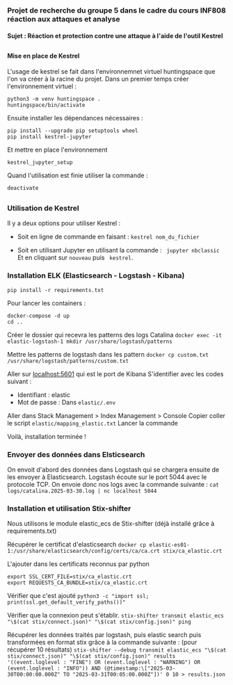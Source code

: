 ### Projet de recherche du groupe 5 dans le cadre du cours INF808 réaction aux attaques et analyse

#### Sujet : Réaction et protection contre une attaque à l'aide de l'outil Kestrel 



##
#### Mise en place de Kestrel
L'usage de kestrel se fait dans l'environnemnet virtuel huntingspace que l'on va créer à la racine du projet. Dans un premier temps créer l'environnement virtuel : 
``` 
python3 -m venv huntingspace .
huntingspace/bin/activate
```
  
Ensuite installer les dépendances nécessaires :
```
pip install --upgrade pip setuptools wheel
pip install kestrel-jupyter
```

Et mettre en place l'environnement 
```
kestrel_jupyter_setup
```

Quand l'utilisation est finie utiliser la commande : 

```deactivate```


##
### Utilisation de Kestrel 
Il y a deux options pour utiliser Kestrel :

- Soit en ligne de commande en faisant :
```kestrel nom_du_fichier```

- Soit en utilisant Jupyter en utilisant la commande :
``` jupyter nbclassic```
Et en cliquant sur ```nouveau``` puis ``` kestrel```.


### Installation ELK (Elasticsearch - Logstash - Kibana)
```pip install -r requirements.txt```

Pour lancer les containers :
```cd elastic
docker-compose -d up
cd ..
```

Créer le dossier qui recevra les patterns des logs Catalina
```docker exec -it elastic-logstash-1 mkdir /usr/share/logstash/patterns```

Mettre les patterns de logstash dans les pattern
```docker cp custom.txt /usr/share/logstash/patterns/custom.txt```

Aller sur [localhost:5601](http://localhost:5601/) qui est le port de Kibana
S'identifier avec les codes suivant :
- Identifiant : elastic
- Mot de passe : Dans ```elastic/.env```

Aller dans Stack Management > Index Management > Console
Copier coller le script ```elastic/mapping_elastic.txt```
Lancer la commande

Voilà, installation terminée !

### Envoyer des données dans Elsticsearch

On envoit d'abord des données dans Logstash qui se chargera ensuite de les envoyer à Elasticsearch.
Logstash écoute sur le port 5044 avec le protocole TCP. On envoie donc nos logs avec la commande suivante :
```cat logs/catalina.2025-03-30.log | nc localhost 5044```

### Installation et utilisation Stix-shifter
Nous utilisons le module elastic_ecs de Stix-shifter (déjà installé grâce à requirements.txt) 

Récupérer le certificat d'elasticsearch
```docker cp elastic-es01-1:/usr/share/elasticsearch/config/certs/ca/ca.crt stix/ca_elastic.crt```

L'ajouter dans les certificats reconnus par python
```
export SSL_CERT_FILE=stix/ca_elastic.crt 
export REQUESTS_CA_BUNDLE=stix/ca_elastic.crt
```

Vérifier que c'est ajouté
```python3 -c "import ssl; print(ssl.get_default_verify_paths())"```

Vérifier que la connexion peut s'établir.
```stix-shifter transmit elastic_ecs "\$(cat stix/connect.json)" "\$(cat stix/config.json)" ping```

Récupérer les données traités par logstash, puis elastic search puis transformées en format stix grâce à la commande suivante : (pour récupérer 10 résultats)
```stix-shifter --debug transmit elastic_ecs "\$(cat stix/connect.json)" "\$(cat stix/config.json)" results '((event.loglevel : "FINE") OR (event.loglevel : "WARNING") OR (event.loglevel : "INFO")) AND (@timestamp:\["2025-03-30T00:00:00.000Z" TO "2025-03-31T00:05:00.000Z"])' 0 10 > results.json```

